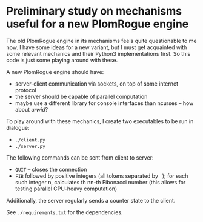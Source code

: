 Preliminary study on mechanisms useful for a new PlomRogue engine
=================================================================

The old PlomRogue engine in its mechanisms feels quite questionable to me now.
I have some ideas for a new variant, but I must get acquainted with some
relevant mechanics and their Python3 implementations first. So this code is just
some playing around with these.

A new PlomRogue engine should have:

* server-client communication via sockets, on top of some internet protocol
* the server should be capable of parallel computation
* maybe use a different library for console interfaces than ncurses – how about
  *urwid*?

To play around with these mechanics, I create two executables to be run in
dialogue:

* `./client.py`
* `./server.py`

The following commands can be sent from client to server:

* `QUIT` – closes the connection
* `FIB` followed by positive integers (all tokens separated by ` `); for each
  such integer n, calculates th nn-th Fibonacci number (this allows for testing
  parallel CPU-heavy computation)

Additionally, the server regularly sends a counter state to the client.

See `./requirements.txt` for the dependencies.
